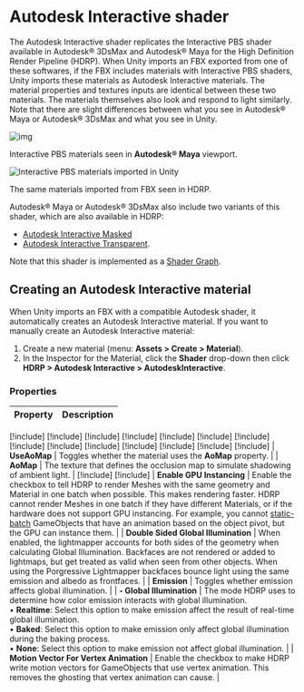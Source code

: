 # Autodesk Interactive shader

The Autodesk Interactive shader replicates the Interactive PBS shader available in Autodesk® 3DsMax and Autodesk® Maya for the High Definition Render Pipeline (HDRP). When Unity imports an FBX exported from one of these softwares, if the FBX includes materials with Interactive PBS shaders, Unity imports these materials as Autodesk Interactive materials. The material properties and textures inputs are identical between these two materials. The materials themselves also look and respond to light similarly. Note that there are slight differences between what you see in Autodesk® Maya or Autodesk® 3DsMax and what you see in Unity.

![img](https://lh3.googleusercontent.com/T02eER1w_cblTlw4VQu8bKaCqo_QZmPLaWP_73OEqgh8LroKr8uVd6uUornm64R0ANPU8x11176MBTcd_WEJqpm_29uUkCUgSAH8z8GzNYMcLdDx87dIgFXji_fu0bqaf7jDkrUO)

Interactive PBS materials seen in **Autodesk® Maya** viewport.

![Interactive PBS materials imported in Unity](https://lh3.googleusercontent.com/ZpWu62eJNvhppjuw-t6J_beVHjZrCYGZVW07hvrz6Kyt2x1YdTrqX763Xy2f_Q1azWcRMGJZkwkHxmFlfxVXVpQEs2PTTYJDhB_opedVCj0fyM1VK-dBZLhqbglxxIsZUSN8LEwt)

The same materials imported from FBX seen in HDRP.

Autodesk® Maya or Autodesk® 3DsMax also include two variants of this shader, which are also available in HDRP:

- [Autodesk Interactive Masked](Autodesk-Interactive-Shader-Masked.md)
- [Autodesk Interactive Transparent](Autodesk-Interactive-Shader-Transparent.md).

Note that this shader is implemented as a [Shader Graph](https://docs.unity3d.com/Packages/com.unity.shadergraph@latest/index.html).

## **Creating an Autodesk Interactive material**

When Unity imports an FBX with a compatible Autodesk shader, it automatically creates an Autodesk Interactive material. If you want to manually create an Autodesk Interactive material:

1. Create a new material (menu: **Assets > Create > Material**).
2. In the Inspector for the Material, click the **Shader** drop-down then click **HDRP > Autodesk Interactive > AutodeskInteractive**.

### **Properties**

| **Property**                           | **Description**                                              |
| -------------------------------------- | ------------------------------------------------------------ |
[!include[](Snippets/ShaderProperties/Autodesk-Interactive-UseColorMap.md)]
[!include[](Snippets/ShaderProperties/Autodesk-Interactive-BaseColor.md)]
[!include[](Snippets/ShaderProperties/Autodesk-Interactive-ColorMap.md)]
[!include[](Snippets/ShaderProperties/Autodesk-Interactive-UseNormalMap.md)]
[!include[](Snippets/ShaderProperties/Autodesk-Interactive-NormalMap.md)]
[!include[](Snippets/ShaderProperties/Autodesk-Interactive-UseMetallicMap.md)]
[!include[](Snippets/ShaderProperties/Autodesk-Interactive-Metallic.md)]
[!include[](Snippets/ShaderProperties/Autodesk-Interactive-MetallicMap.md)]
[!include[](Snippets/ShaderProperties/Autodesk-Interactive-UseRoughnessMap.md)]
[!include[](Snippets/ShaderProperties/Autodesk-Interactive-Roughness.md)]
[!include[](Snippets/ShaderProperties/Autodesk-Interactive-RoughnessMap.md)]
[!include[](Snippets/ShaderProperties/Autodesk-Interactive-UseEmissiveMap.md)]
[!include[](Snippets/ShaderProperties/Autodesk-Interactive-Emissive.md)]
[!include[](Snippets/ShaderProperties/Autodesk-Interactive-EmissiveMap.md)]
| **UseAoMap**                           | Toggles whether the material uses the **AoMap** property.    |
| **AoMap**                              | The texture that defines the occlusion map to simulate shadowing of ambient light. |
[!include[](Snippets/ShaderProperties/Autodesk-Interactive-UVOffset.md)]
[!include[](Snippets/ShaderProperties/Autodesk-Interactive-UVScale.md)]
| **Enable GPU Instancing**              | Enable the checkbox to tell HDRP to render Meshes with the same geometry and Material in one batch when possible. This makes rendering faster. HDRP cannot render Meshes in one batch if they have different Materials, or if the hardware does not support GPU instancing. For example, you cannot [static-batch](https://docs.unity3d.com/Manual/DrawCallBatching.html) GameObjects that have an animation based on the object pivot, but the GPU can instance them. |
| **Double Sided Global Illumination**   | When enabled, the lightmapper accounts for both sides of the geometry when calculating Global Illumination. Backfaces are not rendered or added to lightmaps, but get treated as valid when seen from other objects. When using the Porgressive Lightmapper backfaces bounce light using the same emission and albedo as frontfaces. |
| **Emission**                           | Toggles whether emission affects global illumination.        |
| **- Global Illumination**              | The mode HDRP uses to determine how color emission interacts with global illumination.<br />&#8226; **Realtime**: Select this option to make emission affect the result of real-time global illumination.<br />&#8226; **Baked**: Select this option to make emission only affect global illumination during the baking process.<br />&#8226; **None**: Select this option to make emission not affect global illumination. |
| **Motion Vector For Vertex Animation** | Enable the checkbox to make HDRP write motion vectors for GameObjects that use vertex animation. This removes the ghosting that vertex animation can cause. |

##  